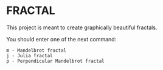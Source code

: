 # FRACTAL

This project is meant to create graphically beautiful fractals.

You should enter one of the next command:

	m - Mandelbrot fractal
	j - Julia fractal
	p - Perpendicular Mandelbrot fractal
